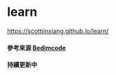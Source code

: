 # learn
https://scottjinxiang.github.io/learn/


#### 參考來源 [Bedimcode](https://www.youtube.com/watch?v=AKNvTxWOdKw)
#### 持續更新中